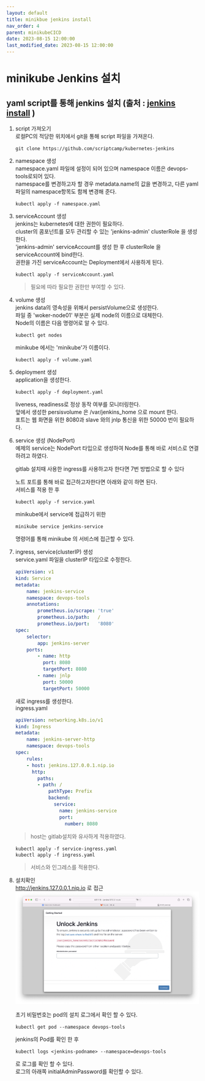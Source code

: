```yaml
---
layout: default
title: minikbue jenkins install 
nav_order: 4
parent: minikubeCICD
date: 2023-08-15 12:00:00
last_modified_date: 2023-08-15 12:00:00
---
```


# minikube Jenkins 설치 

## yaml script를 통해 jenkins 설치 (출처 : [jenkins install][jenkins install]  )

   [jenkins install]: https://www.jenkins.io/doc/book/installing/kubernetes/ "Jenkins install"     

1. script 가져오기      
    로컬PC의 적당한 위치에서 git을 통해 script 파일을 가져온다.   
    ```
    git clone https://github.com/scriptcamp/kubernetes-jenkins
    ```
2. namespace 생성   
    namespace.yaml 파일에 설정이 되어 있으며 namespace 이름은 devops-tools로되어 있다.    
    namespace를 변경하고자 할 경우 metadata.name의 값을 변경하고, 다른 yaml파일의 namespace항목도 함께 변경해 준다.    
    ```
    kubectl apply -f namespace.yaml
    ```

3. serviceAccount 생성   
    jenkins는 kubernetes에 대한 권한이 필요하다.    
    cluster의 콤포넌트를 모두 관리할 수 있는 'jenkins-admin' clusterRole 을 생성한다.    
    'jenkins-admin' serviceAccount를 생성 한 후 clusterRole 을 serviceAccount에 bind한다.    
    권한을 가진 serviceAccount는 Deployment에서 사용하게 된다.    
    ```
    kubectl apply -f serviceAccount.yaml
    ```
    > 필요에 따라 필요한 권한만 부여할 수 있다.    

4. volume 생성   
    jenkins data의 영속성을 위해서 persistVolume으로 생성한다.    
    파일 중 'woker-node01' 부분은 실제 node의 이름으로 대체한다.    
    Node의 이름은 다음 명령어로 알 수 있다.      
    ```
    kubectl get nodes
    ```
   
    minikube 에서는 'minikube'가 이름이다.    
    ```
    kubectl apply -f volume.yaml
    ```

5. deployment 생성   
    application을 생성한다.    
    ```
    kubectl apply -f deployment.yaml
    ```
    liveness, readiness로 정상 동작 여부를 모니터링한다.     
    앞에서 생성한 persisvolume 은 /var/jenkins_home 으로 mount 한다.    
    포트는 웹 화면을 위한 8080과 slave 와의 jnlp 통신을 위한 50000 번이 필요하다.    

6. service 생성 (NodePort)    
    예제의 service는 NodePort 타입으로 생성하여 Node를 통해 바로 서비스로 연결하려고 하였다.    
    
    gitlab 설치때 사용한 ingress를 사용하고자 한다면 7번 방법으로 할 수 있다    
    
    노트 포트를 통해 바로 접근하고자한다면 아래와 같이 하면 된다.    
    서비스를 적용 한 후
    ```
    kubectl apply -f service.yaml
    ``` 
    
    minikube에서 service에 접급하기 위한   
    ```
    minikube service jenkins-service
    ```
    명령어를 통해 minikube 의 서비스에 접근할 수 있다. 

7. ingress, service(clusterIP) 생성  
    service.yaml 파일을 clusterIP 타입으로 수정한다.    
    ```yaml
    apiVersion: v1
    kind: Service
    metadata:
        name: jenkins-service
        namespace: devops-tools
        annotations:
            prometheus.io/scrape: 'true'
            prometheus.io/path:   /
            prometheus.io/port:   '8080'
    spec:
        selector:
            app: jenkins-server
        ports:
            - name: http
              port: 8080
              targetPort: 8080
            - name: jnlp
              port: 50000
              targetPort: 50000
    ```

    새로 ingress를 생성한다.    
    ingress.yaml 
    ```yaml
    apiVersion: networking.k8s.io/v1
    kind: Ingress
    metadata:
        name: jenkins-server-http
        namespace: devops-tools
    spec:
        rules:
        - host: jenkins.127.0.0.1.nip.io
          http:
            paths:
            - path: /
                pathType: Prefix
                backend:
                  service:
                    name: jenkins-service
                    port:
                      number: 8080
    ```
    > host는 gitlab설치와 유사하게 적용하였다.    

    ```
    kubectl apply -f service-ingress.yaml
    kubectl apply -f ingress.yaml
    ```
    > 서비스와 인그레스를 적용한다.     

8. 설치확인   
    http://jenkins.127.0.0.1.nip.io 로 접근   
    ![jenkins install](../image/MinikubeCICD/minikube-jenkins1.png)   

    초기 비밀번호는 pod의 설치 로그에서 확인 할 수 있다.    
    ```
    kubectl get pod --namespace devops-tools
    ```
    jenkins의 Pod를 확인 한 후    
    ```
    kubectl logs <jenkins-podname> --namespace=devops-tools
    ```
    로 로그를 확인 할 수 있다.    
    로그의 아래쪽 initialAdminPassword를 확인할 수 있다.    